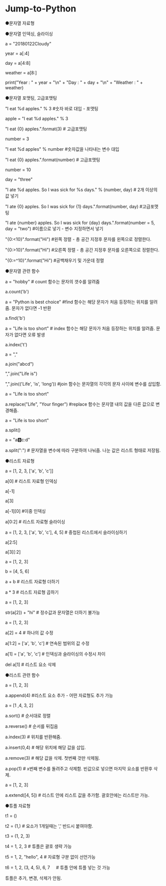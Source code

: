 # Jump-to-Python
●문자열 자료형

●문자열 인덱싱, 슬라이싱

  a = "20180122Cloudy"

  year = a[:4]

  day = a[4:8]

  weather = a[8:]

  print("Year : " + year + "\n" + "Day : " + day + "\n" + "Weather : " + weather)

●문자열 포맷팅, 고급포맷팅

  "I eat %d apples." % 3      #숫자 바로 대입 - 포맷팅

  apple = "I eat %d apples." % 3

  "I eat {0} apples.".format(3) # 고급포맷팅

  number = 3

  "I eat %d apples" % number  #숫자값을 나타내는 변수 대입

  "I eat {0} apples.".format(number) # 고급포맷팅 

  number = 10

  day = "three"

  "I ate %d apples. So I was sick for %s days." % (number, day)    # 2개 이상의 값 넣기

  "I ate {0} apples. So I was sick for {1} days.".format(number, day) #고급포맷팅

  "I ate {number} apples. So I was sick for {day} days.".format(number = 5, day = "two") #이름으로 넣기 - 변수 지정하면서 넣기

  "{0:<10}".format("Hi") #왼쪽 정렬 - 총 공간 지정후 문자를 왼쪽으로 정렬한다.

  "{0:>10}".format("Hi") #오른쪽 정렬 - 총 공간 지정후 문자를 오른쪽으로 정렬한다.

  "{0:=^10}".format("Hi") #공백채우기 및 가운데 정렬

●문자열 관련 함수

  a = "hobby" # count 함수는 문자의 갯수를 알려줌

  a.count('b')

  a = "Python is best choice" #find 함수는 해당 문자가 처음 등장하는 위치를 알려줌. 문자가 없다면 -1 반환

  a.find('b')

  a = "Life is too short" # index 함수는 해당 문자가 처음 등장하는 위치를 알려줌. 문자가 없다면 오류 발생

  a.index('t')

  a = ","

  a.join("abcd")

  ",".join("Life is")

  ",".join(('Life', 'is', 'long')) #join 함수는 문자열의 각각의 문자 사이에 변수를 삽입함.


  a = "Life is too short"

  a.replace("Life", "Your finger") #replace 함수는 문자열 내의 값을 다른 값으로 변경해줌.

  a = "Life is too short"

  a.split()

  a = "a:b:c:d"

  a.split(":") # 문자열을 변수에 따라 구분하여 나눠줌. 나눈 값은 리스트 형태로 저장됨.

●리스트 자료형

  a = [1, 2, 3, ['a', 'b', 'c']]

  a[0] # 리스트 자료형 인덱싱

  a[-1]

  a[3]

  a[-1][0] #이중 인덱싱

  a[0:2] # 리스트 자료형 슬라이싱

  a = [1, 2, 3, ['a', 'b', 'c'], 4, 5] # 중첩된 리스트에서 슬라이싱하기

  a[2:5]

  a[3][:2]

  a = [1, 2, 3]

  b = [4, 5, 6]

  a + b         # 리스트 자료형 더하기

  a * 3         # 리스트 자료형 곱하기

  a = [1, 2, 3]

  str(a[2]) + "hi" # 정수값과 문자열은 더하기 불가능

  a = [1, 2, 3]

  a[2] = 4      # 하나의 값 수정

  a[1:2] = ['a', 'b', 'c'] # 연속된 범위의 값 수정

  a[1] = ['a', 'b', 'c']   # 인덱싱과 슬라이싱의 수정시 차이

  del a[1]      # 리스트 요소 삭제

●리스트 관련 함수

  a = [1, 2, 3]

  a.append(4)   #리스트 요소 추가 - 어떤 자료형도 추가 가능

  a = [1 ,4, 3, 2]

  a.sort()      # 순서대로 정렬

  a.reverse()   # 순서를 뒤집음

  a.index(3)    # 위치를 반환해줌.

  a.insert(0,4)  # 해당 위치에 해당 값을 삽입.

  a.remove(3)    # 해당 값을 삭제. 첫번째 것만 삭제됨.

  a.pop(1)      # x번째 변수를 돌려주고 삭제함. 빈값으로 넣으면 마지막 요소를 반환후 삭제.

  a = [1, 2, 3]

  a.extend([4, 5])  # 리스트 안에 리스트 값을 추가함. 괄호안에는 리스트만 가능.

●튜플 자료형

  t1 = ()

  t2 = (1,)    # 요소가 1개일때는 ',' 반드시 붙여야함.

  t3 = (1, 2, 3)

  t4 = 1, 2, 3    # 튜플은 괄호 생략 가능

  t5 = 1, 2, "hello", 4          # 자료형 구분 없이 선언가능

  t6 = 1, 2, (3, 4, 5), 6, 7     # 튜플 안에 튜플 넣는 것 가능

  튜플은 추가, 변경, 삭제가 안됨.
